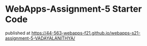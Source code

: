 # WebApps-Assignment-5 Starter Code
 published at https://44-563-webapps-f21.github.io/webapps-s21-assignment-5-VADAYALANITHYA/